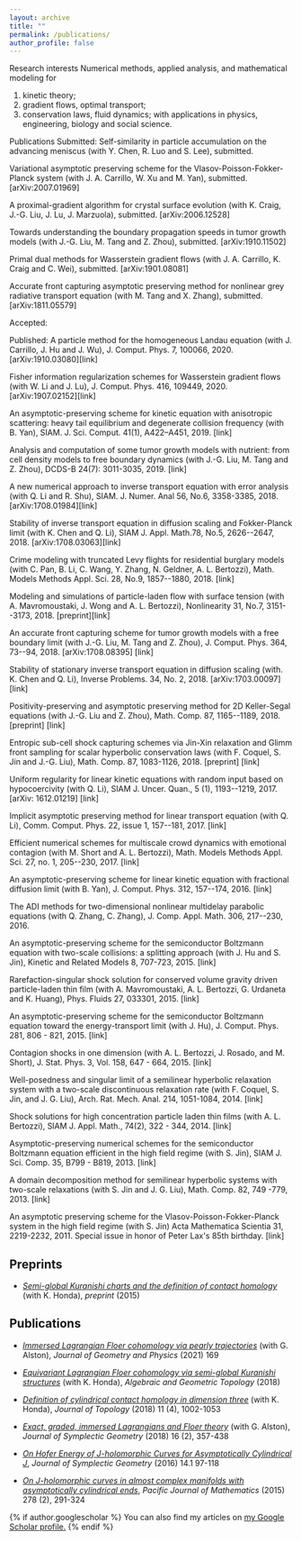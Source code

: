 ```yaml
---
layout: archive
title: ""
permalink: /publications/
author_profile: false
---
```


Research interests
Numerical methods, applied analysis, and mathematical modeling for
1) kinetic theory;
2) gradient flows, optimal transport;
3) conservation laws, fluid dynamics;
with applications in physics, engineering, biology and social science.


Publications
Submitted:
Self-similarity in particle accumulation on the advancing meniscus (with Y. Chen, R. Luo and S. Lee), submitted.

Variational asymptotic preserving scheme for the Vlasov-Poisson-Fokker-Planck system (with J. A. Carrillo, W. Xu and M. Yan), submitted. [arXiv:2007.01969]

A proximal-gradient algorithm for crystal surface evolution (with K. Craig, J.-G. Liu, J. Lu, J. Marzuola), submitted. [arXiv:2006.12528]

Towards understanding the boundary propagation speeds in tumor growth models (with J.-G. Liu, M. Tang and Z. Zhou), submitted. [arXiv:1910.11502]

Primal dual methods for Wasserstein gradient flows (with J. A. Carrillo, K. Craig and C. Wei), submitted. [arXiv:1901.08081]

Accurate front capturing asymptotic preserving method for nonlinear grey radiative transport equation (with M. Tang and X. Zhang), submitted. [arXiv:1811.05579]

Accepted:

Published:
A particle method for the homogeneous Landau equation (with J. Carrillo, J. Hu and J. Wu), J. Comput. Phys. 7, 100066, 2020. [arXiv:1910.03080][link]

Fisher information regularization schemes for Wasserstein gradient flows (with W. Li and J. Lu), J. Comput. Phys. 416, 109449, 2020. [arXiv:1907.02152][link]

An asymptotic-preserving scheme for kinetic equation with anisotropic scattering: heavy tail equilibrium and degenerate collision frequency (with B. Yan), SIAM. J. Sci. Comput. 41(1), A422–A451, 2019. [link]

Analysis and computation of some tumor growth models with nutrient: from cell density models to free boundary dynamics (with J.-G. Liu, M. Tang and Z. Zhou), DCDS-B 24(7): 3011-3035, 2019. [link]

A new numerical approach to inverse transport equation with error analysis (with Q. Li and R. Shu), SIAM. J. Numer. Anal 56, No.6, 3358-3385, 2018. [arXiv:1708.01984][link]

Stability of inverse transport equation in diffusion scaling and Fokker-Planck limit (with K. Chen and Q. Li), SIAM J. Appl. Math.78, No.5, 2626--2647, 2018.  [arXiv:1708.03063][link]

Crime modeling with truncated Levy flights for residential burglary models (with C. Pan, B. Li, C. Wang, Y. Zhang, N. Geldner, A. L. Bertozzi), Math. Models Methods Appl. Sci. 28, No.9, 1857--1880, 2018. [link]

Modeling and simulations of particle-laden flow with surface tension (with A. Mavromoustaki, J. Wong and A. L. Bertozzi), Nonlinearity 31, No.7, 3151--3173, 2018.  [preprint][link]

An accurate front capturing scheme for tumor growth models with a free boundary limit (with J.-G. Liu, M. Tang and Z. Zhou), J. Comput. Phys. 364, 73--94, 2018. [arXiv:1708.08395] [link]

Stability of stationary inverse transport equation in diffusion scaling (with. K. Chen and Q. Li), Inverse Problems. 34, No. 2, 2018. [arXiv:1703.00097] [link]

Positivity-preserving and asymptotic preserving method for 2D Keller-Segal equations (with J.-G. Liu and Z. Zhou), Math. Comp. 87, 1165--1189, 2018. [preprint] [link]

Entropic sub-cell shock capturing schemes via Jin-Xin relaxation and Glimm front sampling for scalar hyperbolic conservation laws (with F. Coquel, S. Jin and J.-G. Liu), Math. Comp. 87, 1083-1126, 2018. [preprint] [link]

Uniform regularity for linear kinetic equations with random input based on hypocoercivity (with Q. Li), SIAM J. Uncer. Quan., 5 (1), 1193--1219, 2017. [arXiv: 1612.01219] [link]

Implicit asymptotic preserving method for linear transport equation (with Q. Li), Comm. Comput. Phys. 22, issue 1, 157--181, 2017. [link]

Efficient numerical schemes for multiscale crowd dynamics with emotional contagion (with M. Short and A. L. Bertozzi), Math. Models Methods Appl. Sci. 27, no. 1, 205--230, 2017. [link]

An asymptotic-preserving scheme for linear kinetic equation with fractional diffusion limit (with B. Yan), J. Comput. Phys. 312, 157--174, 2016. [link]

The ADI methods for two-dimensional nonlinear multidelay parabolic equations (with Q. Zhang, C. Zhang), J. Comp. Appl. Math. 306, 217--230, 2016.

An asymptotic-preserving scheme for the semiconductor Boltzmann equation with two-scale collisions: a splitting approach (with J. Hu and S. Jin), Kinetic and Related Models 8, 707-723, 2015. [link]

Rarefaction-singular shock solution for conserved volume gravity driven particle-laden thin film (with A. Mavromoustaki, A. L. Bertozzi, G. Urdaneta and K. Huang),  Phys. Fluids 27, 033301, 2015. [link]

An asymptotic-preserving scheme for the semiconductor Boltzmann equation toward the energy-transport limit (with J. Hu), J. Comput. Phys. 281, 806 - 821, 2015. [link]

Contagion shocks in one dimension (with A. L. Bertozzi, J. Rosado, and M. Short),  J. Stat. Phys. 3, Vol. 158, 647 - 664, 2015. [link]

Well-posedness and singular limit of a semilinear hyperbolic relaxation system with a two-scale discontinuous relaxation rate (with F. Coquel, S. Jin, and J. G. Liu),  Arch. Rat. Mech. Anal. 214, 1051-1084, 2014. [link]

Shock solutions for high concentration particle laden thin films (with A. L. Bertozzi),  SIAM J. Appl. Math., 74(2), 322 - 344, 2014. [link]

Asymptotic-preserving numerical schemes for the semiconductor Boltzmann equation efficient in the high field regime (with S. Jin),  SIAM J. Sci. Comp. 35, B799 - B819, 2013. [link]

A domain decomposition method for semilinear hyperbolic systems with two-scale relaxations (with S. Jin and J. G. Liu),  Math. Comp. 82, 749 -779, 2013. [link]

An asymptotic preserving scheme for the Vlasov-Poisson-Fokker-Planck system in the high field regime (with S. Jin) Acta Mathematica Scientia 31, 2219-2232, 2011. Special issue in honor of Peter Lax's 85th birthday. [link]


## Preprints
- [_Semi-global Kuranishi charts and the definition of contact homology_](https://arxiv.org/abs/1512.00580) (with K. Honda), *preprint* (2015)

## Publications

- [_Immersed Lagrangian Floer cohomology via pearly trajectories_](https://arxiv.org/abs/1907.03072) (with G. Alston), *Journal of Geometry and Physics* (2021) 169

- [_Equivariant Lagrangian Floer cohomology via semi-global Kuranishi structures_](https://arxiv.org/abs/1812.09796) (with K. Honda), *Algebraic and Geometric Topology* (2018)

- [_Definition of cylindrical contact homology in dimension three_](https://arxiv.org/abs/1412.0276) (with K. Honda), *Journal of Topology* (2018) 11 (4), 1002-1053

- [_Exact, graded, immersed Lagrangians and Floer theory_](https://arxiv.org/abs/1407.3871) (with G. Alston), *Journal of Symplectic Geometry* (2018) 16 (2), 357-438

- [_On Hofer Energy of J-holomorphic Curves for Asymptotically Cylindrical J_](https://arxiv.org/abs/1303.4430v3), *Journal of Symplectic Geometry* (2016) 14.1 97-118

- [_On J-holomorphic curves in almost complex manifolds with asymptotically cylindrical ends_](https://arxiv.org/abs/1207.4855), *Pacific Journal of Mathematics* (2015) 278 (2), 291-324

{% if author.googlescholar %}
  You can also find my articles on <u><a href="{{author.googlescholar}}">my Google Scholar profile</a>.</u>
{% endif %}

